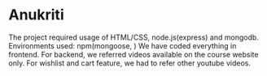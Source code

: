# Anukriti
The project required usage of HTML/CSS, node.js(express) and mongodb.
Environments used: npm(mongoose, )
We have coded everything in frontend.
For backend, we referred videos available on the course website only.
For wishlist and cart feature, we had to refer other youtube videos. 
